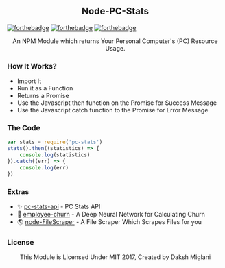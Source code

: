 <h2 align="center">Node-PC-Stats</h2>

[![forthebadge](http://forthebadge.com/images/badges/built-with-love.svg)](https://github.com/Dakssh/node-pc-stats)
[![forthebadge](http://forthebadge.com/images/badges/60-percent-of-the-time-works-every-time.svg)](https://github.com/Dakssh/node-pc-stats)
[![forthebadge](http://forthebadge.com/images/badges/built-by-developers.svg)](https://dak.sh)

<p align="center">An NPM Module which returns Your Personal Computer's (PC) Resource Usage.</p>

### How It Works?
- Import It
- Run it as a Function
- Returns a Promise
- Use the Javascript then function on the Promise for Success Message
- Use the Javascript catch function to the Promise for Error Message

### The Code
```javascript
var stats = require('pc-stats')
stats().then((statistics) => {
    console.log(statistics)
}).catch((err) => {
    console.log(err)
})
```

### Extras

* ✨ [pc-stats-api](https://github.com/Dakssh/PC-Stats-API) - PC Stats API
* 🚩 [employee-churn](https://github.com/Dakssh/EmployeeChurn) - A Deep Neural Network for Calculating Churn
* 🌎 [node-FileScraper](https://github.com/Dakssh/node-FileScraper) - A File Scraper Which Scrapes Files for you

### License
<p align="center">This Module is Licensed Under MIT 2017, Created by Daksh Miglani</p>